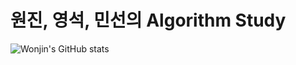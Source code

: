 # 원진, 영석, 민선의 Algorithm Study
![Wonjin's GitHub stats](https://github-readme-stats.vercel.app/api?username=woowonjin&hide=)
